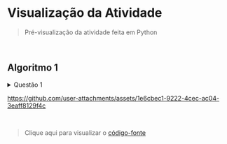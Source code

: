 # Visualização da Atividade
> Pré-visualização da atividade feita em Python

<br>

## Algoritmo 1

<details>
  <summary>Questão 1</summary>
  <br>
  
   Crie um programa que calcule o **`Índice de Massa Corporal (IMC)`** de uma pessoa.

</details>

https://github.com/user-attachments/assets/1e6cbec1-9222-4cec-ac04-3eaff8129f4c

<br>

> Clique aqui para visualizar o [código-fonte](../1-Introducao_a_Python/exercicio01.py)
